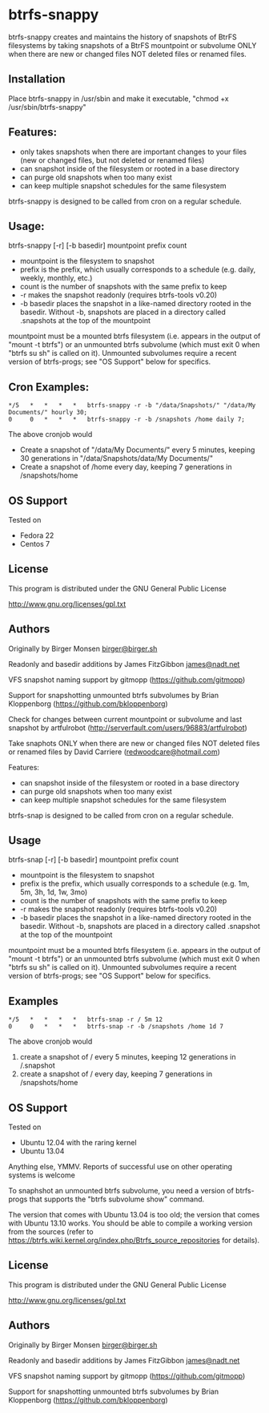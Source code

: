 btrfs-snappy
============

btrfs-snappy creates and maintains the history of snapshots of BtrFS filesystems by taking snapshots of a BtrFS mountpoint or subvolume ONLY when there are new or changed files NOT deleted files or renamed files.

Installation
------------
Place btrfs-snappy in /usr/sbin and make it executable, "chmod +x /usr/sbin/btrfs-snappy"

Features:
---------

* only takes snapshots when there are important changes to your files (new or changed files, but not deleted or renamed files)
* can snapshot inside of the filesystem or rooted in a base directory
* can purge old snapshots when too many exist
* can keep multiple snapshot schedules for the same filesystem

btrfs-snappy is designed to be called from cron on a regular schedule.

Usage:
------

btrfs-snappy [-r] [-b basedir] mountpoint prefix count

* mountpoint is the filesystem to snapshot
* prefix is the prefix, which usually corresponds to a schedule (e.g. daily, weekly, monthly, etc.)
* count is the number of snapshots with the same prefix to keep
* -r makes the snapshot readonly (requires btrfs-tools v0.20)
* -b basedir places the snapshot in a like-named directory rooted in the basedir.  Without -b, snapshots are placed in a directory called .snapshots at the top of the mountpoint

mountpoint must be a mounted btrfs filesystem (i.e. appears in the output of
"mount -t btrfs") or an unmounted btrfs subvolume (which must exit 0 when
"btrfs su sh" is called on it).  Unmounted subvolumes require a recent
version of btrfs-progs; see "OS Support" below for specifics.

Cron Examples:
--------------

```cron
*/5   *   *   *   *   btrfs-snappy -r -b "/data/Snapshots/" "/data/My Documents/" hourly 30;
0     0   *   *   *   btrfs-snappy -r -b /snapshots /home daily 7;
```

The above cronjob would

* Create a snapshot of "/data/My Documents/" every 5 minutes, keeping 30 generations in "/data/Snapshots/data/My Documents/"
* Create a snapshot of /home every day, keeping 7 generations in /snapshots/home

OS Support
----------

Tested on

* Fedora 22
* Centos 7

License
-------

This program is distributed under the GNU General Public License

http://www.gnu.org/licenses/gpl.txt

Authors
-------

Originally by Birger Monsen <birger@birger.sh>

Readonly and basedir additions by James FitzGibbon <james@nadt.net>

VFS snapshot naming support by gitmopp (https://github.com/gitmopp)

Support for snapshotting unmounted btrfs subvolumes by Brian Kloppenborg (https://github.com/bkloppenborg)

Check for changes between current mountpoint or subvolume and last snapshot by artfulrobot (http://serverfault.com/users/96883/artfulrobot)

Take snaphots ONLY when there are new or changed files NOT deleted files or renamed files by David Carriere (<redwoodcare@hotmail.com>)

Features:

* can snapshot inside of the filesystem or rooted in a base directory
* can purge old snapshots when too many exist
* can keep multiple snapshot schedules for the same filesystem

btrfs-snap is designed to be called from cron on a regular schedule.

Usage
-----

btrfs-snap [-r] [-b basedir] mountpoint prefix count

* mountpoint is the filesystem to snapshot
* prefix is the prefix, which usually corresponds to a schedule (e.g. 1m, 5m, 3h, 1d, 1w, 3mo)
* count is the number of snapshots with the same prefix to keep
* -r makes the snapshot readonly (requires btrfs-tools v0.20)
* -b basedir places the snapshot in a like-named directory rooted in the basedir.  Without -b, snapshots are placed in a directory called .snapshot at the top of the mountpoint

mountpoint must be a mounted btrfs filesystem (i.e. appears in the output of
"mount -t btrfs") or an unmounted btrfs subvolume (which must exit 0 when
"btrfs su sh" is called on it).  Unmounted subvolumes require a recent
version of btrfs-progs; see "OS Support" below for specifics.

Examples
--------

```cron
*/5   *   *   *   *   btrfs-snap -r / 5m 12
0     0   *   *   *   btrfs-snap -r -b /snapshots /home 1d 7
```

The above cronjob would

1. create a snapshot of / every 5 minutes, keeping 12 generations in /.snapshot
1. create a snapshot of / every day, keeping 7 generations in /snapshots/home

OS Support
----------

Tested on

* Ubuntu 12.04 with the raring kernel
* Ubuntu 13.04

Anything else, YMMV.  Reports of successful use on other operating systems
is welcome

To snaphshot an unmounted btrfs subvolume, you need a version of btrfs-progs
that supports the "btrfs subvolume show" command.

The version that comes with Ubuntu 13.04 is too old; the version that comes
with Ubuntu 13.10 works.  You should be able to compile a working version
from the sources (refer to
https://btrfs.wiki.kernel.org/index.php/Btrfs_source_repositories for
details).

License
-------

This program is distributed under the GNU General Public License

http://www.gnu.org/licenses/gpl.txt

Authors
-------

Originally by Birger Monsen <birger@birger.sh>

Readonly and basedir additions by James FitzGibbon <james@nadt.net>

VFS snapshot naming support by gitmopp (https://github.com/gitmopp)

Support for snapshotting unmounted btrfs subvolumes by Brian Kloppenborg (https://github.com/bkloppenborg)

